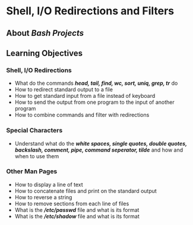 # Shell, I/O Redirections and Filters

## About **_Bash_** **_Projects_**

## Learning Objectives

### Shell, I/O Redirections

* What do the commands **_head, tail, find, wc, sort, uniq, grep, tr_** do
* How to redirect standard output to a file
* How to get standard input from a file instead of keyboard
* How to send the output from one program to the input of another program
* How to combine commands and filter with redirections

### Special Characters

* Understand what do the **_white spaces, single quotes, double quotes, backslash, comment, pipe, command seperator, tilde_** and how and when to use them

### Other Man Pages

* How to display a line of text
* How to concatenate files and print on the standard output
* How to reverse a string
* How to remove sections from each line of files
* What is the **_/etc/passwd_** file and what is its format
* What is the **_/etc/shadow_** file and what is its format
